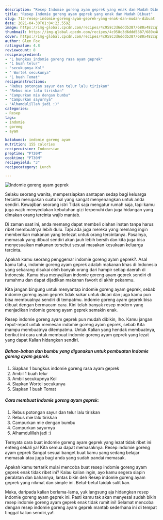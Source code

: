 ```yaml
---
description: "Resep Indomie goreng ayam geprek yang enak dan Mudah Dibuat"
title: "Resep Indomie goreng ayam geprek yang enak dan Mudah Dibuat"
slug: 713-resep-indomie-goreng-ayam-geprek-yang-enak-dan-mudah-dibuat
date: 2021-04-30T01:04:23.559Z
image: https://img-global.cpcdn.com/recipes/4c958c3d6ddd5387/680x482cq70/indomie-goreng-ayam-geprek-foto-resep-utama.jpg
thumbnail: https://img-global.cpcdn.com/recipes/4c958c3d6ddd5387/680x482cq70/indomie-goreng-ayam-geprek-foto-resep-utama.jpg
cover: https://img-global.cpcdn.com/recipes/4c958c3d6ddd5387/680x482cq70/indomie-goreng-ayam-geprek-foto-resep-utama.jpg
author: Glen Fox
ratingvalue: 4.8
reviewcount: 8
recipeingredient:
- "1 bungkus indomie goreng rasa ayam geprek"
- "1 buah telur"
- "secukupnya Kol"
- " Wortel secukunya"
- "1 buah Tomat"
recipeinstructions:
- "Rebus potongan sayur dan telur lalu tiriskan"
- "Rebus mie lalu tiriskan"
- "Campurkan mie dengan bumbu"
- "Campurkan sayurnya"
- "Alhamdulillah jadi :)"
categories:
- Resep
tags:
- indomie
- goreng
- ayam

katakunci: indomie goreng ayam 
nutrition: 155 calories
recipecuisine: Indonesian
preptime: "PT20M"
cooktime: "PT30M"
recipeyield: "3"
recipecategory: Lunch

---
```



![Indomie goreng ayam geprek](https://img-global.cpcdn.com/recipes/4c958c3d6ddd5387/680x482cq70/indomie-goreng-ayam-geprek-foto-resep-utama.jpg)

Selaku seorang wanita, mempersiapkan santapan sedap bagi keluarga tercinta merupakan suatu hal yang sangat menyenangkan untuk anda sendiri. Kewajiban seorang istri Tidak saja mengatur rumah saja, tapi kamu juga wajib menyediakan kebutuhan gizi terpenuhi dan juga hidangan yang dimakan orang tercinta wajib mantab.

Di zaman  saat ini, anda memang dapat membeli olahan instan tanpa harus ribet membuatnya lebih dulu. Tapi ada juga mereka yang memang ingin memberikan makanan yang terlezat untuk orang tercintanya. Pasalnya, memasak yang dibuat sendiri akan jauh lebih bersih dan kita juga bisa menyesuaikan makanan tersebut sesuai masakan kesukaan keluarga tercinta. 



Apakah kamu seorang penggemar indomie goreng ayam geprek?. Asal kamu tahu, indomie goreng ayam geprek adalah makanan khas di Indonesia yang sekarang disukai oleh banyak orang dari hampir setiap daerah di Indonesia. Kamu bisa menyajikan indomie goreng ayam geprek sendiri di rumahmu dan dapat dijadikan makanan favorit di akhir pekanmu.

Kita jangan bingung untuk menyantap indomie goreng ayam geprek, sebab indomie goreng ayam geprek tidak sukar untuk dicari dan juga kamu pun bisa membuatnya sendiri di tempatmu. indomie goreng ayam geprek bisa dibuat dengan bermacam cara. Kini telah banyak resep modern yang menjadikan indomie goreng ayam geprek semakin enak.

Resep indomie goreng ayam geprek pun mudah dibikin, lho. Kamu jangan repot-repot untuk memesan indomie goreng ayam geprek, sebab Kita mampu membuatnya ditempatmu. Untuk Kalian yang hendak membuatnya, berikut ini cara untuk membuat indomie goreng ayam geprek yang lezat yang dapat Kalian hidangkan sendiri.

<!--inarticleads1-->

##### Bahan-bahan dan bumbu yang digunakan untuk pembuatan Indomie goreng ayam geprek:

1. Siapkan 1 bungkus indomie goreng rasa ayam geprek
1. Ambil 1 buah telur
1. Ambil secukupnya Kol
1. Siapkan  Wortel secukunya
1. Siapkan 1 buah Tomat




<!--inarticleads2-->

##### Cara membuat Indomie goreng ayam geprek:

1. Rebus potongan sayur dan telur lalu tiriskan
1. Rebus mie lalu tiriskan
1. Campurkan mie dengan bumbu
1. Campurkan sayurnya
1. Alhamdulillah jadi :)




Ternyata cara buat indomie goreng ayam geprek yang lezat tidak ribet ini enteng sekali ya! Kita semua dapat memasaknya. Resep indomie goreng ayam geprek Sangat sesuai banget buat kamu yang sedang belajar memasak atau juga bagi anda yang sudah pandai memasak.

Apakah kamu tertarik mulai mencoba buat resep indomie goreng ayam geprek enak tidak ribet ini? Kalau kalian ingin, ayo kamu segera siapin peralatan dan bahannya, lantas bikin deh Resep indomie goreng ayam geprek yang nikmat dan simple ini. Betul-betul taidak sulit kan. 

Maka, daripada kalian berlama-lama, yuk langsung aja hidangkan resep indomie goreng ayam geprek ini. Pasti kamu tak akan menyesal sudah bikin resep indomie goreng ayam geprek enak tidak rumit ini! Selamat mencoba dengan resep indomie goreng ayam geprek mantab sederhana ini di tempat tinggal kalian sendiri,ya!.

